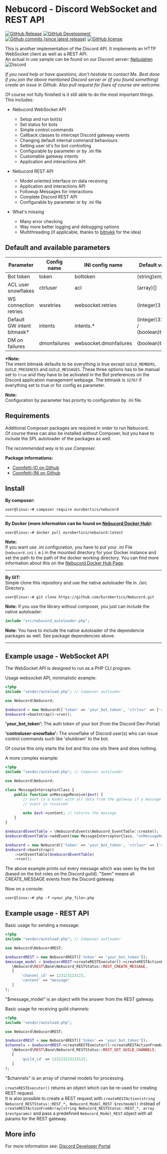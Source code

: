 Nebucord - Discord WebSocket and REST API
=========================================


[![GitHub Release](https://img.shields.io/github/release/eurobertics/nebucord.svg?colorB=brightgreen&label=latest-stable)](https://github.com/eurobertics/nebucord)
[![GitHub Development](https://img.shields.io/badge/dev--master-v0.9RC1-red.svg)](https://github.com/eurobertics/nebucord)
[![Github commits (since latest release)](https://img.shields.io/github/commits-since/Eurobertics/nebucord/latest.svg)](https://github.com/Eurobertics/Nebucord)
[![GitHub license](https://img.shields.io/github/license/eurobertics/nebucord.svg)](https://github.com/Eurobertics/Nebucord/blob/master/LICENSE)

This is another implementation of the Discord API. It implements an HTTP WebSocket client
as well as a REST API.  
An actual in use sample can be found on our Discord server: [Nebulatien](https://discord.gg/fVHmDD3) ![Discord](https://img.shields.io/discord/429204025678757899)  

*If you need help or have questions, don't hestiate to contact Me. Best done if you join the above mentioned
Discord server or (if you found something) create an issue in Github. Also pull request for fixes of course are
welcome.*

Of course not fully finished is it still able to do the most important things. This includes:

- Nebucord WebSocket API
    - Setup and run bot(s)
    - Set status for bots
    - Simple control commands
    - Callback classes to intercept Discord gateway events
    - Changing default internal command behaviours
    - Setting user id's for bot controlling
    - Configurable by parameter or by .ini file
    - Customable gateway intents
    - Application and interactions API
    
- Nebucord REST API
    - Model oriented interface on data receiving
    - Application and interactions API
    - Followup Messages for interactions
    - Complete Discord REST API 
    - Configurable by parameter or by .ini file

- What's missing
    - Many error checking
    - Way more better logging and debugging options
    - Multithreading (if applicable, thanks to [bitnykk](https://github.com/bitnykk) for the idea)

Default and available parameters
--------------------------------

| Parameter                  | Config name | INI config name   | Default value                   |
|----------------------------|-------------|-------------------|---------------------------------|
| Bot token                  | token       | bottoken          | (string)*empty*                 |
| ACL user snowflakes        | ctrluser    | acl               | (array)[]                       |
| WS connection retries      | wsretries   | websocket.retries | (integer)3                      |
| Default GW intent bitmask* | intents     | intents.*         | (integer)31997 / (boolean)true* |
| DM on failures             | dmonfailures| websocket.dmonfailures | (boolean)true              |

**\*Note:**  
The intent bitmask defaults to be everything is true except `GUILD_MEMBERS`, `GUILD_PRESENCES`
and `GUILD_MESSAGES`.
These three options has to be manual set to `true` and they have to be activated in the Bot
preferences on the Discord application management webpage.
The bitmask is `32767` if everything set to true or for config as parameter.

**Note:**  
Configuration by parameter has priority to configuration by .ini file.

Requirements
------------

Additional Composer packages are required in order to run Nebucord.  
Of course these can also be installed without Composer, but you have
to include the SPL autoloader of the packages as well.

*The recommended way is to use Composer.*

**Package informations:**
- [Connfetti-IO on Github](https://github.com/Eurobertics/Connfetti-IO)
- [Connfetti-INI on Github](https://github.com/Eurobertics/Connfetti-INI)

Install
-------

**By composer:**
```
user@linux:~# composer require eurobertics/nebucord
```
---
**By Docker (more information can be found on [Nebucord Docker Hub](https://hub.docker.com/repository/docker/eurobertics/nebucord)):**
```
user@linux:~# docker pull eurobertics/nebucord:latest
```

**Note:**  
If you want use .ini configuration, you have to put your .ini File (`nebucord.ini` i. e.) in the mounted
directory for your Docker instance and set the path to the path of the docker working directory.
You can find more information about this on the [Nebucord Docker Hub Page](https://hub.docker.com/repository/docker/eurobertics/nebucord).

---
**By GIT:**  
Simple clone this repository and use the native autoloader file in ./src Directory.

```
user@linux:~# git clone https://github.com/Eurobertics/Nebucord.git
```

**Note:**
If you use the library without composer, you just can include
the native autoloader:

```php
include "src/nebucord_autoloader.php";
```
**Note:**
You have to include the native autoloader of the dependencie packages as well. See
package dependencies above.

---

Example usage - WebSocket API
---------------------------

The WebSocket API is designed to run as a PHP CLI program.

Usage websocket API, minimalistic example:

```php
<?php
include "vendor/autoload.php"; // Composer autloader

use Nebucord\Nebucord;

$nebucord = new Nebucord(['token' => 'your_bot_token', 'ctrlusr' => ['controluser-snowflake1', 'controluser-snowflake2']]);
$nebucord->bootstrap()->run();

```

**'your_bot_token':** The auth token of your bot (from the Discord Dev-Portal)

**'controluser-snowflake':** The snowflake of Discord user(s) who can issue control commands such like 'shutdown' to the bot.

Of course this only starts the bot and this one sits there and does nothing.

A more complex example:

```php
<?php
include "vendor/autoload.php"; // Composer autoloader

use Nebucord\Nebucord;

class MessageInterceptorClass {
    public function onMessageReceive($evt) {
        // $evt is a model with all data from the gateway if a message create
        // event is received
        
        echo $evt->content; // returns the message
    }
}

$nebucordEventTable = \Nebucord\Events\Nebucord_EventTable::create();
$nebucordEventTable->addEvent(new MessageInterceptorClass, "onMessageReceive", \Nebucord\Base\Nebucord_Status::GWEVT_MESSAGE_CREATE);

$nebucord = new Nebucord(['token' => 'your_bot_token', 'ctrlusr' => ['controluser-snowflake1', 'controluser-snowflake2']]);
$nebucord->bootstrap()
    ->setEventTable($nebucordEventTable)
    ->run();
```

The above example prints out every message which was seen by the bot (based on the bot
roles on the Discord guild). "Seen" means all CREATE_MESSAGE events from the Discord
gateway.

Now on a console:

```
user@linux:~# php -f <your_php_file>.php
```

 Example usage - REST API
 ---------------------------
 
Basic usage for sending a message:
 
 ```php
<?php
include "vendor/autoload.php"; // Composer autloader

use Nebucord\NebucordREST;

$nebucordREST = new NebucordREST(['token' => 'your_bot_token']);
$message_model = $nebucordREST->createRESTExecutor()->createRESTActionFromArray(
    \Nebucord\REST\Base\Nebucord_RESTStatus::REST_CREATE_MESSAGE,
    [
        'channel_id' => 123123123123,
        'content' => "message"
    ]
);
```

"$message_model" is an object with the answer from the REST gateway.

Basic usage for receiving guild channels:
 
 ```php
<?php
include "vendor/autoload.php";

use Nebucord\NebucordREST;

$nebucordREST = new NebucordREST(['token' => 'your_bot_token']);
$channels = $nebucordREST->createRESTExecutor()->createRESTActionFromArray(
    \Nebucord\REST\Base\Nebucord_RESTStatus::REST_GET_GUILD_CHANNELS,
    [
        'guild_id' => 123123123123123,
    ]
);
```

"$channels" is an array of channel models for processing.

`createRESTExecutor()` returns an object which can be re-used for creating REST request.  
It is also possible to create a REST request with `createRESTAction(string Nebucord_RESTStatus::REST_*, Nebucord_Model_REST $restmodel)`
instead of `createRESTActionFromArray(string Nebucord_RESTStatus::REST_*, array $restparams)` and pass a predefined `Nebucord_Model_REST` object with all params for the REST gateway.

More info
---------

For more information see: [Discord Developer Portal](https://discordapp.com/developers/docs/intro)

